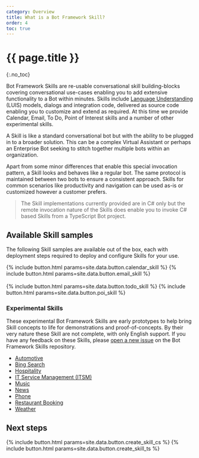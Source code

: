 ```yaml
---
category: Overview
title: What is a Bot Framework Skill?
order: 4
toc: true
---
```


# {{ page.title }}
{:.no_toc}

Bot Framework Skills are re-usable conversational skill building-blocks covering conversational use-cases enabling you to add extensive functionality to a Bot within minutes. Skills include [Language Understanding](https://docs.microsoft.com/en-us/azure/cognitive-services/luis/what-is-luis) (LUIS) models, dialogs and integration code, delivered as source code enabling you to customize and extend as required. At this time we provide Calendar, Email, To Do, Point of Interest skills and a number of other experimental skills.

A Skill is like a standard conversational bot but with the ability to be plugged in to a broader solution. This can be a complex Virtual Assistant or perhaps an Enterprise Bot seeking to stitch together multiple bots within an organization.

Apart from some minor differences that enable this special invocation pattern, a Skill looks and behaves like a regular bot. The same protocol is maintained between two bots to ensure a consistent approach. Skills for common scenarios like productivity and navigation can be used as-is or customized however a customer prefers.

>The Skill implementations currently provided are in C# only but the remote invocation nature of the Skills does enable you to invoke C# based Skills from a TypeScript Bot project.

## Available Skill samples

The following Skill samples are available out of the box, each with deployment steps required to deploy and configure Skills for your use.

<div class="card-deck">
    {% include button.html params=site.data.button.calendar_skill %}
    {% include button.html params=site.data.button.email_skill %}
</div>
<br/>
<div class="card-deck">
    {% include button.html params=site.data.button.todo_skill %}
    {% include button.html params=site.data.button.poi_skill %}
</div>

### Experimental Skills

These experimental Bot Framework Skills are early prototypes to help bring Skill concepts to life for demonstrations and proof-of-concepts.
By their very nature these Skill are not complete, with only English support. If you have any feedback on these Skills, please [open a new issue](https://github.com/microsoft/botframework-skills/issues/new/choose) on the Bot Framework Skills repository.

- [Automotive]({{site.baseurl}}/skills/samples/automotive)
- [Bing Search]({{site.baseurl}}/skills/samples/bing-search)
- [Hospitality]({{site.baseurl}}/skills/samples/hospitality/)
- [IT Service Management (ITSM)]({{site.baseurl}}/skills/samples/itsm)
- [Music]({{site.baseurl}}/skills/samples/music)
- [News]({{site.baseurl}}/skills/samples/news)
- [Phone]({{site.baseurl}}/skills/samples/phone)
- [Restaurant Booking]({{site.baseurl}}/skills/samples/restaurant-booking)
- [Weather]({{site.baseurl}}/skills/samples/weather)

## Next steps

<div class="card-deck">
    {% include button.html params=site.data.button.create_skill_cs %}
    {% include button.html params=site.data.button.create_skill_ts %}
</div>
